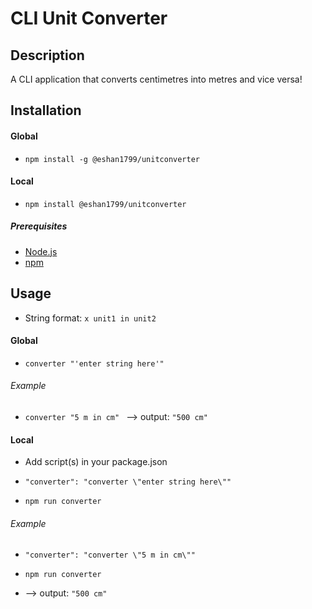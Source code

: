 # CLI Unit Converter

## Description

A CLI application that converts centimetres into metres and vice versa!

## Installation

#### Global

* ```npm install -g @eshan1799/unitconverter```

#### Local

* ```npm install @eshan1799/unitconverter```

##### Prerequisites
* [Node.js](https://nodejs.org/en/)
* [npm](https://www.npmjs.com/get-npm)

## Usage

* String format: 
```x unit1 in unit2```

#### Global

* ```converter "'enter string here'" ```

###### Example
* ```converter "5 m in cm" ```
--> output: 
```"500 cm"```

#### Local

* Add script(s) in your package.json

* ```"converter": "converter \"enter string here\""```

* ```npm run converter```

###### Example
* ```"converter": "converter \"5 m in cm\"" ```
* ```npm run converter```  
  
* --> output:
```"500 cm"```
